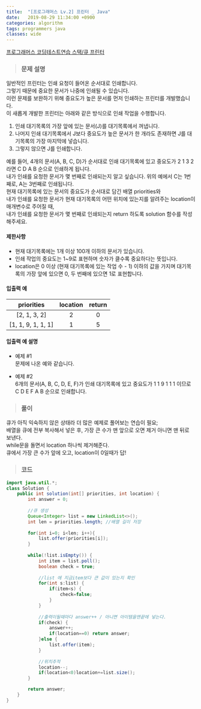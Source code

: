 ```yaml
---
title:  "[프로그래머스 Lv.2] 프린터 _ Java"
date:   2019-08-29 11:34:00 +0900
categories: algorithm
tags: programmers java
classes: wide
---
```

  
[프로그래머스 코딩테스트연습 스택/큐 프린터](https://programmers.co.kr/learn/courses/30/lessons/42587)  
  
>### 문제 설명  
  
  
  일반적인 프린터는 인쇄 요청이 들어온 순서대로 인쇄합니다.  
  그렇기 때문에 중요한 문서가 나중에 인쇄될 수 있습니다.  
  이런 문제를 보완하기 위해 중요도가 높은 문서를 먼저 인쇄하는 프린터를 개발했습니다.  
  이 새롭게 개발한 프린터는 아래와 같은 방식으로 인쇄 작업을 수행합니다.  
    
1. 인쇄 대기목록의 가장 앞에 있는 문서(J)를 대기목록에서 꺼냅니다.
2. 나머지 인쇄 대기목록에서 J보다 중요도가 높은 문서가 한 개라도 존재하면 J를 대기목록의 가장 마지막에 넣습니다.
3. 그렇지 않으면 J를 인쇄합니다.
    
예를 들어, 4개의 문서(A, B, C, D)가 순서대로 인쇄 대기목록에 있고 중요도가 2 1 3 2 라면 C D A B 순으로 인쇄하게 됩니다.  
내가 인쇄를 요청한 문서가 몇 번째로 인쇄되는지 알고 싶습니다. 위의 예에서 C는 1번째로, A는 3번째로 인쇄됩니다.  
현재 대기목록에 있는 문서의 중요도가 순서대로 담긴 배열 priorities와   
내가 인쇄를 요청한 문서가 현재 대기목록의 어떤 위치에 있는지를 알려주는 location이 매개변수로 주어질 때,  
내가 인쇄를 요청한 문서가 몇 번째로 인쇄되는지 return 하도록 solution 함수를 작성해주세요.  
  
  
#### 제한사항  
    
- 현재 대기목록에는 1개 이상 100개 이하의 문서가 있습니다.
- 인쇄 작업의 중요도는 1~9로 표현하며 숫자가 클수록 중요하다는 뜻입니다.
- location은 0 이상 (현재 대기목록에 있는 작업 수 - 1) 이하의 값을 가지며 대기목록의 가장 앞에 있으면 0, 두 번째에 있으면 1로 표현합니다.
  
    
#### 입출력 예  
   
| priorities 	| location 	| return 	|
|:------------------:	|:--------:	|:------:	|
| [2, 1, 3, 2] 	| 2 	| 0 	|
| [1, 1, 9, 1, 1, 1] 	| 1 	| 5 	|
  
  
#### 입출력 예 설명  
  
  
- 예제 #1  
문제에 나온 예와 같습니다.  
  
    
- 예제 #2  
6개의 문서(A, B, C, D, E, F)가 인쇄 대기목록에 있고 중요도가 1 1 9 1 1 1 이므로 C D E F A B 순으로 인쇄합니다.  
  
>### 풀이  
    
큐가 아직 익숙하지 않은 상태라 더 많은 예제로 풀어보는 연습이 필요;  
배열을 큐에 전부 복사해서 넣은 후, 가장 큰 수가 맨 앞으로 오면 제거 아니면 맨 뒤로 보낸다.  
while문을 돌면서 location 하나씩 제거해준다.  
큐에서 가장 큰 수가 앞에 오고, location이 0일때가 답!  
    
    
>### 코드  
    
    
```java
import java.util.*;
class Solution {
    public int solution(int[] priorities, int location) {
        int answer = 0;
        
        //큐 생성
        Queue<Integer> list = new LinkedList<>();
        int len = priorities.length; //배열 길이 저장
        
        for(int i=0; i<len; i++){
            list.offer(priorities[i]);
        }
        
        while(!list.isEmpty()) {
            int item = list.poll();
            boolean check = true;
            
            //list 에 지금item보다 큰 값이 있는지 확인
            for(int s:list) {
                if(item<s) {
                    check=false;
                }
            }
            
            //출력이될때마다 answer++ / 아니면 아이템을맨끝에 넣는다.
            if(check) {
                answer++;
                if(location==0) return answer;
            }else {
                list.offer(item);
            }
            
            //위치추적
            location--;
            if(location<0)location+=list.size();
        }

        return answer;
    }
}
```



